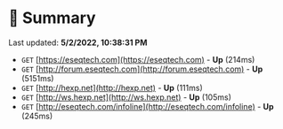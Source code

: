 # 📖 Summary
Last updated: **5/2/2022, 10:38:31 PM**

- `GET` [https://eseqtech.com](https://eseqtech.com) - **Up** (214ms)
- `GET` [http://forum.eseqtech.com](http://forum.eseqtech.com) - **Up** (5151ms)
- `GET` [http://hexp.net](http://hexp.net) - **Up** (111ms)
- `GET` [http://ws.hexp.net](http://ws.hexp.net) - **Up** (105ms)
- `GET` [http://eseqtech.com/infoline](http://eseqtech.com/infoline) - **Up** (245ms)
